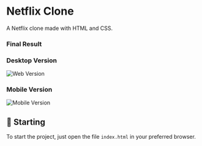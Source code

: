 # Netflix Clone
A Netflix clone made with HTML and CSS.

### Final Result

### Desktop Version
<img src="assets/final-version-imgs/desktop-version.png" alt="Web Version"/>

### Mobile Version
<img src="assets/final-version-imgs/mobile-mobile.png" alt="Mobile Version"/>

## 🚀 Starting

To start the project, just open the file `index.html` in your preferred browser.

